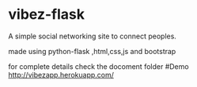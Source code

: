 # vibez-flask
A simple social networking site to connect peoples.


made using python-flask ,html,css,js and bootstrap

for complete details check the docoment folder
#Demo
http://vibezapp.herokuapp.com/
